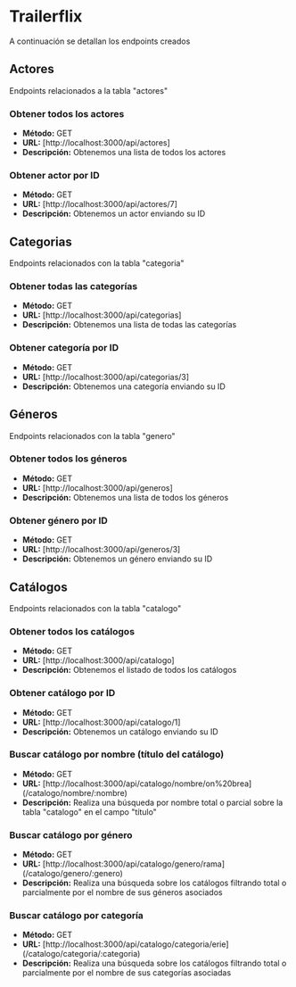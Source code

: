 # Trailerflix
A continuación se detallan los endpoints creados

## Actores
Endpoints relacionados a la tabla "actores"

### Obtener todos los actores
- **Método:** GET
- **URL:** [http://localhost:3000/api/actores]
- **Descripción:** Obtenemos una lista de todos los actores

### Obtener actor por ID
- **Método:** GET
- **URL:** [http://localhost:3000/api/actores/7]
- **Descripción:** Obtenemos un actor enviando su ID

## Categorias
Endpoints relacionados con la tabla "categoria"

### Obtener todas las categorías
- **Método:** GET
- **URL:** [http://localhost:3000/api/categorias]
- **Descripción:** Obtenemos una lista de todas las categorías

### Obtener categoría por ID
- **Método:** GET
- **URL:** [http://localhost:3000/api/categorias/3]
- **Descripción:** Obtenemos una categoría enviando su ID

## Géneros
Endpoints relacionados con la tabla "genero"

### Obtener todos los géneros
- **Método:** GET
- **URL:** [http://localhost:3000/api/generos]
- **Descripción:** Obtenemos una lista de todos los géneros

### Obtener género por ID
- **Método:** GET
- **URL:** [http://localhost:3000/api/generos/3]
- **Descripción:** Obtenemos un género enviando su ID

## Catálogos
Endpoints relacionados con la tabla "catalogo"

### Obtener todos los catálogos
- **Método:** GET
- **URL:** [http://localhost:3000/api/catalogo]
- **Descripción:** Obtenemos el listado de todos los catálogos

### Obtener catálogo por ID
- **Método:** GET
- **URL:** [http://localhost:3000/api/catalogo/1]
- **Descripción:** Obtenemos un catálogo enviando su ID

### Buscar catálogo por nombre (título del catálogo)
- **Método:** GET
- **URL:** [http://localhost:3000/api/catalogo/nombre/on%20brea] (/catalogo/nombre/:nombre)
- **Descripción:** Realiza una búsqueda por nombre total o parcial sobre la tabla "catalogo" en el campo "título"

### Buscar catálogo por género
- **Método:** GET
- **URL:** [http://localhost:3000/api/catalogo/genero/rama] (/catalogo/genero/:genero)
- **Descripción:** Realiza una búsqueda sobre los catálogos filtrando total o parcialmente por el nombre de sus géneros asociados

### Buscar catálogo por categoría
- **Método:** GET
- **URL:** [http://localhost:3000/api/catalogo/categoria/erie] (/catalogo/categoria/:categoria)
- **Descripción:** Realiza una búsqueda sobre los catálogos filtrando total o parcialmente por el nombre de sus categorías asociadas
